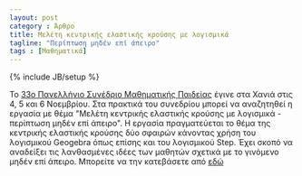 ```yaml
---
layout: post
category : Άρθρο
title: Μελέτη κεντρικής ελαστικής κρούσης με λογισμικά
tagline: "Περίπτωση μηδέν επί άπειρο"
tags : [Μαθηματικά]
---
```

{% include JB/setup %}

To [33o Πανελλήνιο Συνέδριο Μαθηματικής Παιδείας](http://www.mathchan.gr/synedrio/) έγινε στα Χανιά στις 4, 5 και 6 Νοεμβρίου.
Στα πρακτικά του συνεδρίου μπορεί να αναζητηθεί η εργασία με θέμα "Μελέτη κεντρικής ελαστικής κρούσης με λογισμικά - περίπτωση μηδέν επί άπειρο".
Η εργασία πραγματεύεται το θέμα της κεντρικής ελαστικής κρούσης δύο σφαιρών κάνοντας χρήση του λογισμικού Geogebra όπως επίσης και του λογισμικού Step. 
Έχει σκοπό να αναδείξει τις λανθασμένες ιδέες των μαθητών σχετικά με το γινόμενο μηδέν επί άπειρο.
Μπορείτε να την κατεβάσετε από [εδώ](https://drive.google.com/open?id=0B2PMgebiPbrIUmhEY3V4V0tnVlE)
